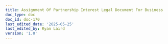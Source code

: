 ```yaml
---
title: Assignment Of Partnership Interest Legal Document For Business
doc_type: doc
doc_id: doc-170
last_edited_date: '2025-05-25'
last_edited_by: Ryan Laird
version: '1.0'
---
```



